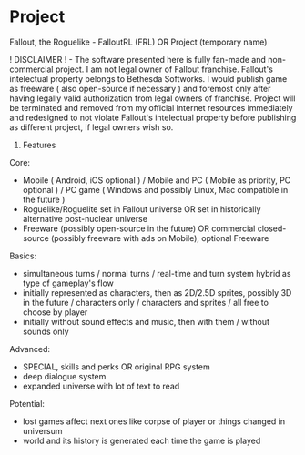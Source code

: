 # Project

Fallout, the Roguelike - FalloutRL (FRL) OR Project (temporary name)

! DISCLAIMER ! - The software presented here is fully fan-made and non-commercial project. I am not legal owner of Fallout franchise. Fallout's intelectual property belongs to Bethesda Softworks. I would publish game as freeware ( also open-source if necessary ) and foremost only after having legally valid authorization from legal owners of franchise. Project will be terminated and removed from my official Internet resources immediately and redesigned to not violate Fallout's intelectual property before publishing as different project, if legal owners wish so.

1. Features

Core:

- Mobile ( Android, iOS optional ) / Mobile and PC ( Mobile as priority, PC optional ) / PC game ( Windows and possibly Linux, Mac compatible in the future )
- Roguelike/Roguelite set in Fallout universe OR set in historically alternative post-nuclear universe
- Freeware (possibly open-source in the future) OR commercial closed-source (possibly freeware with ads on Mobile), optional Freeware

Basics:

- simultaneous turns / normal turns / real-time and turn system hybrid as type of gameplay's flow
- initially represented as characters, then as 2D/2.5D sprites, possibly 3D in the future / characters only / characters and sprites / all free to choose by player
- initially without sound effects and music, then with them / without sounds only 

Advanced:

- SPECIAL, skills and perks OR original RPG system
- deep dialogue system
- expanded universe with lot of text to read

Potential:

- lost games affect next ones like corpse of player or things changed in universum
- world and its history is generated each time the game is played 
